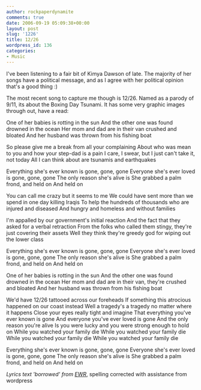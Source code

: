 ```yaml
---
author: rockpaperdynamite
comments: true
date: 2006-09-19 05:09:38+00:00
layout: post
slug: '1226'
title: 12/26
wordpress_id: 136
categories:
- Music
---
```


I've been listening to a fair bit of Kimya Dawson of late. The majority of her songs have a political message, and as I agree with her political opinion that's a good thing :)

The most recent song to capture me though is 12/26. Named as a parody of 9/11, its about the Boxing Day Tsunami. It has some very graphic images through out, have a read:

One of her babies is rotting in the sun
And the other one was found drowned in the ocean
Her mom and dad are in their van crushed and bloated
And her husband was thrown from his fishing boat<!-- more -->

So please give me a break from all your complaining
About who was mean to you and how your step-dad is a pain
I care, I swear, but I just can't take it, not today
All I can think about are tsunamis and earthquakes

Everything she's ever known is gone, gone, gone
Everyone she's ever loved is gone, gone, gone
The only reason she's alive is
She grabbed a palm frond, and held on
And held on

You can call me crazy but it seems to me
We could have sent more than we spend in one day killing Iraqis
To help the hundreds of thousands who are injured and diseased
And hungry and homeless and without families

I'm appalled by our government's initial reaction
And the fact that they asked for a verbal retraction
From the folks who called them stingy, they're just covering their assets
Well they think they're greedy god for wiping out the lower class

Everything she's ever known is gone, gone, gone
Everyone she's ever loved is gone, gone, gone
The only reason she's alive is
She grabbed a palm frond, and held on
And held on

One of her babies is rotting in the sun
And the other one was found drowned in the ocean
Her mom and dad are in their van, they're crushed and bloated
And her husband was thrown from his fishing boat

We'd have 12/26 tattooed across our foreheads
If something this atrocious happened on our coast instead
Well a tragedy's a tragedy no matter where it happens
Close your eyes really tight and imagine
That everything you've ever known is gone
And everyone you've ever loved is gone
And the only reason you're alive
Is you were lucky and you were strong enough to hold on
While you watched your family die
While you watched your family die
While you watched your family die
While you watched your family die

Everything she's ever known is gone, gone, gone
Everyone she's ever loved is gone, gone, gone
The only reason she's alive is
She grabbed a palm frond, and held on
And held on

_Lyrics text 'borrowed' from [EWR](http://www.ewradio.co.uk/songdetails2.php?sid=9411)_, spelling corrected with assistance from wordpress
